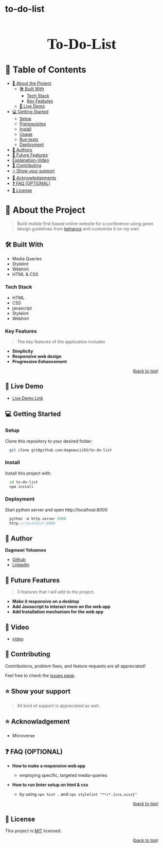 # to-do-list

<a name="readme-top"></a>

<h1 align="center" style="font-family: Serif; font-size: 3.5em;">To-Do-List</h1>

<!-- TABLE OF CONTENTS -->

<!-- TABLE OF CONTENTS -->

# 📗 Table of Contents

- [📖 About the Project](#about-project)
  - [🛠 Built With](#built-with)
    - [Tech Stack](#tech-stack)
    - [Key Features](#key-features)
  - [🚀 Live Demo](#live-demo)
- [💻 Getting Started](#getting-started)
  - [Setup](#setup)
  - [Prerequisites](#prerequisites)
  - [Install](#install)
  - [Usage](#usage)
  - [Run tests](#run-tests)
  - [Deployment](#triangular_flag_on_post-deployment)
- [👥 Authors](#authors)
- [🔭 Future Features](#future-features)
- [Explanation-Video](#explain)
- [🤝 Contributing](#contributing)
- [⭐️ Show your support](#support)
- [🙏 Acknowledgements](#acknowledgements)
- [❓ FAQ (OPTIONAL)](#faq)
- [📝 License](#license)

<!-- PROJECT DESCRIPTION -->

# 📖 About the Project <a name="about-project"></a>

> Build mobile first based online website for a conference using given design guidelines from [behance](https://www.behance.net/gallery/29845175/CC-Global-Summit-2015) and customize it on my own

## 🛠 Built With <a name="built-with"></a>

- Media Queries
- Stylelint
- Webhint
- HTML & CSS

### Tech Stack <a name="tech-stack"></a>

- HTML
- CSS
- javascript
- Stylelint
- Webhint

### Key Features <a name="key-features"></a>

> The key features of the application includes

- **Simplicity**
- **Responsive web design**
- **Progressive Enhancement**

<p align="right">(<a href="#readme-top">back to top</a>)</p>

<!-- LIVE DEMO -->

## 🚀 Live Demo <a name="live-demo"></a>

- [Live Demo Link]()

<!-- GETTING STARTED -->

## 💻 Getting Started <a name="getting-started"></a>

### Setup

Clone this repository to your desired folder:

```sh
  git clone git@github.com:dagmawiii03/to-do-list
```

### Install

Install this project with:

```sh
  cd to-do-list
  npm install
```

### Deployment

Start python server and open http://localhost:8000

```c
  python -m http.server 8000
  http://localhost:8000
```

<!-- AUTHORS -->

## 👤 Author <a name="authors"></a>

**Dagmawi Yohannes**

- [Github](https://github.com/dagmawiii03)
- [LinkedIn](linkedin.com/in/dagmawi-yohannes-b36488236)

## 🔭 Future Features <a name="future-features"></a>

> 3 features that I will add to the project.

- **Make it responsive on a desktop**
- **Add Javascript to interact more on the web app**
- **Add Installation mechanism for the web app**

## 🔭 Video <a name="explain"></a>

- [video](https://www.loom.com/share/9d3c9f0b8e6c421a9741276878958768)

## 🤝 Contributing <a name="contributing"></a>

Contributions, problem fixes, and feature requests are all appreciated!

Feel free to check the [issues page](https://github.com/dagmawiii03/to-do-list/issues).

## ⭐️ Show your support <a name="support"></a>

> All kind of support is appreciated as well.

## ⭐️ Acknowladgement <a name="acknowledgements"></a>

- Mivroverse

## ❓ FAQ (OPTIONAL) <a name="faq"></a>

- **How to make a responsive web app**

  - employing specific, targeted media-queries

- **How to run linter setup on html & css**

  - by using `npx hint .` and `npx stylelint "**/*.{css,scss}"`

<p align="right">(<a href="#readme-top">back to top</a>)</p>

<!-- LICENSE -->

## 📝 License <a name="license"></a>

This project is [MIT](./MIT.md) licensed.

<p align="right">(<a href="#readme-top">back to top</a>)</p>
